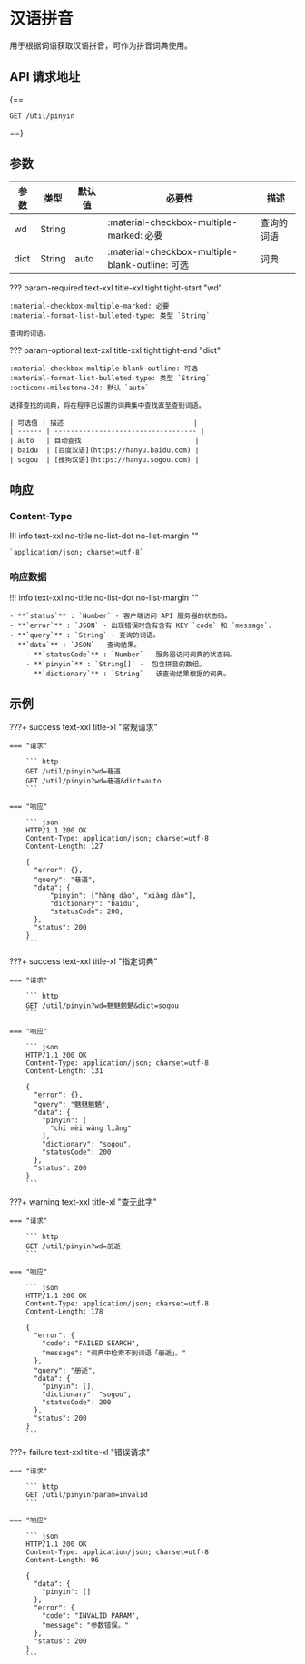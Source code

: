 # 汉语拼音

用于根据词语获取汉语拼音，可作为拼音词典使用。

## **API 请求地址**

{==

``` http
GET /util/pinyin
```

==}

## **参数**

  | 参数 | 类型   | 默认值 | 必要性                                          | 描述       |
  | ---- | ------ | ------ | ----------------------------------------------- | ---------- |
  | wd   | String |        | :material-checkbox-multiple-marked: 必要        | 查询的词语 |
  | dict | String | auto   | :material-checkbox-multiple-blank-outline: 可选 | 词典       |

??? param-required text-xxl title-xxl tight tight-start "wd"

    :material-checkbox-multiple-marked: 必要 　
    :material-format-list-bulleted-type: 类型 `String`

    查询的词语。

??? param-optional text-xxl title-xxl tight tight-end "dict"

    :material-checkbox-multiple-blank-outline: 可选 　
    :material-format-list-bulleted-type: 类型 `String` 　
    :octicons-milestone-24: 默认 `auto`
  
    选择查找的词典，将在程序已设置的词典集中查找直至查到词语。

    | 可选值 | 描述                                |
    | ------ | ----------------------------------- |
    | auto   | 自动查找                            |
    | baidu  | [百度汉语](https://hanyu.baidu.com) |
    | sogou  | [搜狗汉语](https://hanyu.sogou.com) |

## **响应**

### Content-Type

!!! info text-xxl no-title no-list-dot no-list-margin ""

    `application/json; charset=utf-8`

### 响应数据

!!! info text-xxl no-title no-list-dot no-list-margin ""
  
    - **`status`** : `Number` - 客户端访问 API 服务器的状态码。
    - **`error`** : `JSON` - 出现错误时含有含有 KEY `code` 和 `message`.
    - **`query`** : `String` - 查询的词语。
    - **`data`** : `JSON` - 查询结果。
        - **`statusCode`** : `Number` - 服务器访问词典的状态码。
        - **`pinyin`** : `String[]` -  包含拼音的数组。
        - **`dictionary`** : `String` - 该查询结果根据的词典。

## **示例**

???+ success text-xxl title-xl "常规请求"

    === "请求"

        ``` http
        GET /util/pinyin?wd=巷道
        GET /util/pinyin?wd=巷道&dict=auto
        ```

    === "响应"

        ``` json
        HTTP/1.1 200 OK
        Content-Type: application/json; charset=utf-8
        Content-Length: 127

        {
          "error": {},
          "query": "巷道",
          "data": {
              "pinyin": ["hàng dào", "xiàng dào"],
              "dictionary": "baidu",
              "statusCode": 200,
          },
          "status": 200
        }
        ```

???+ success text-xxl title-xl "指定词典"

    === "请求"

        ``` http
        GET /util/pinyin?wd=魑魅魍魉&dict=sogou
        ```

    === "响应"

        ``` json
        HTTP/1.1 200 OK
        Content-Type: application/json; charset=utf-8
        Content-Length: 131

        {
          "error": {},
          "query": "魑魅魍魉",
          "data": {
            "pinyin": [
              "chī mèi wǎng liǎng"
            ],
            "dictionary": "sogou",
            "statusCode": 200
          },
          "status": 200
        }
        ```

???+ warning text-xxl title-xl "查无此字"

    === "请求"

        ``` http
        GET /util/pinyin?wd=册逝
        ```

    === "响应"

        ``` json
        HTTP/1.1 200 OK
        Content-Type: application/json; charset=utf-8
        Content-Length: 178

        {
          "error": {
            "code": "FAILED SEARCH",
            "message": "词典中检索不到词语「册逝」。"
          },
          "query": "册逝",
          "data": {
            "pinyin": [],
            "dictionary": "sogou",
            "statusCode": 200
          },
          "status": 200
        }
        ```

???+ failure text-xxl title-xl "错误请求"

    === "请求"

        ``` http
        GET /util/pinyin?param=invalid
        ```

    === "响应"

        ``` json
        HTTP/1.1 200 OK
        Content-Type: application/json; charset=utf-8
        Content-Length: 96

        {
          "data": {
            "pinyin": []
          },
          "error": {
            "code": "INVALID PARAM",
            "message": "参数错误。"
          },
          "status": 200
        }
        ```

